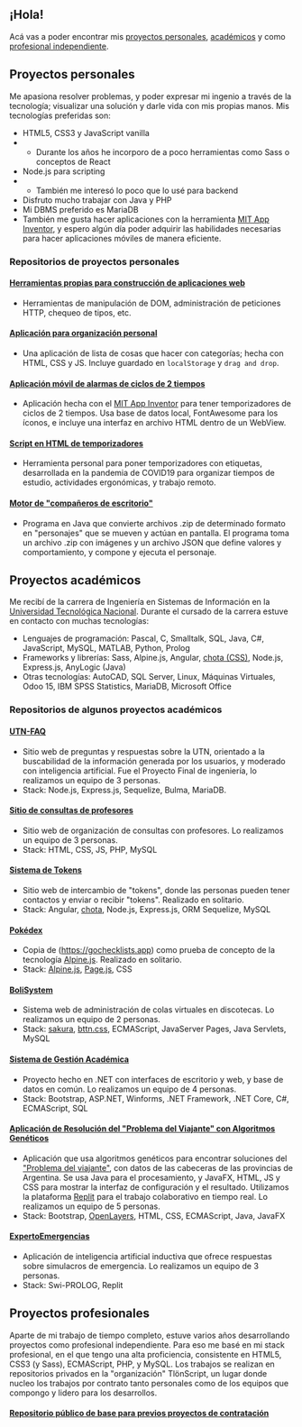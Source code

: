 ## ¡Hola!

Acá vas a poder encontrar mis [proyectos personales](Proyectos-personales), [académicos](Proyectos-academicos) y como [profesional independiente](Profesional-independiente).

## Proyectos personales
Me apasiona resolver problemas, y poder expresar mi ingenio a través de la tecnología; visualizar una solución y darle vida con mis propias manos. Mis tecnologías preferidas son:
- HTML5, CSS3 y JavaScript vanilla
- - Durante los años he incorporo de a poco herramientas como Sass o conceptos de React
- Node.js para scripting
- - También me interesó lo poco que lo usé para backend
- Disfruto mucho trabajar con Java y PHP
- Mi DBMS preferido es MariaDB
- También me gusta hacer aplicaciones con la herramienta [MIT App Inventor](https://appinventor.mit.edu/), y espero algún día poder adquirir las habilidades necesarias para hacer aplicaciones móviles de manera eficiente.
### Repositorios de proyectos personales
#### [Herramientas propias para construcción de aplicaciones web](https://github.com/c3r38r170/c3tools)
- Herramientas de manipulación de DOM, administración de peticiones HTTP, chequeo de tipos, etc.
#### [Aplicación para organización personal](https://github.com/c3r38r170/quehaceres-categorizados)
- Una aplicación de lista de cosas que hacer con categorías; hecha con HTML, CSS y JS. Incluye guardado en `localStorage` y `drag and drop`.
#### [Aplicación móvil de alarmas de ciclos de 2 tiempos](https://github.com/c3r38r170/Intervalador)
- Aplicación hecha con el [MIT App Inventor](https://appinventor.mit.edu/) para tener temporizadores de ciclos de 2 tiempos. Usa base de datos local, FontAwesome para los íconos, e incluye una interfaz en archivo HTML dentro de un WebView.
#### [Script en HTML de temporizadores](https://github.com/c3r38r170/multi-temporizador)
- Herramienta personal para poner temporizadores con etiquetas, desarrollada en la pandemia de COVID19 para organizar tiempos de estudio, actividades ergonómicas, y trabajo remoto.
#### [Motor de "compañeros de escritorio"](https://github.com/c3r38r170/JJittai)
- Programa en Java que convierte archivos .zip de determinado formato en "personajes" que se mueven y actúan en pantalla. El programa toma un archivo .zip con imágenes y un archivo JSON que define valores y comportamiento, y compone y ejecuta el personaje.

## Proyectos académicos
Me recibí de la carrera de Ingeniería en Sistemas de Información en la [Universidad Tecnológica Nacional](https://www.frro.utn.edu.ar/). Durante el cursado de la carrera estuve en contacto con muchas tecnologías:
- Lenguajes de programación: Pascal, C, Smalltalk, SQL, Java, C#, JavaScript, MySQL, MATLAB, Python, Prolog
- Frameworks y librerías: Sass, Alpine.js, Angular, [chota (CSS)](https://jenil.github.io/chota/), Node.js, Express.js, AnyLogic (Java)
- Otras tecnologías: AutoCAD, SQL Server, Linux, Máquinas Virtuales, Odoo 15, IBM SPSS Statistics, MariaDB, Microsoft Office
### Repositorios de algunos proyectos académicos
#### [UTN-FAQ](https://github.com/c3r38r170/FAQ-UTN)
- Sitio web de preguntas y respuestas sobre la UTN, orientado a la buscabilidad de la información generada por los usuarios, y moderado con inteligencia artificial. Fue el Proyecto Final de ingeniería, lo realizamos un equipo de 3 personas.
- Stack: Node.js, Express.js, Sequelize, Bulma, MariaDB.
#### [Sitio de consultas de profesores](https://github.com/c3r38r170/UTN-2022-Entornos-Gr-ficos-Grupo-1)
- Sitio web de organización de consultas con profesores. Lo realizamos un equipo de 3 personas.
- Stack: HTML, CSS, JS, PHP, MySQL
#### [Sistema de Tokens](https://github.com/c3r38r170/tp-fullstack)
- Sitio web de intercambio de "tokens", donde las personas pueden tener contactos y enviar o recibir "tokens". Realizado en solitario.
- Stack: Angular, [chota](https://jenil.github.io/chota/), Node.js, Express.js, ORM Sequelize, MySQL
#### [Pokédex](https://github.com/c3r38r170/TTADS-PoC)
- Copia de (https://gochecklists.app) como prueba de concepto de la tecnología [Alpine.js](https://alpinejs.dev). Realizado en solitario.
- Stack: [Alpine.js](https://alpinejs.dev), [Page.js](https://visionmedia.github.io/page.js/), CSS
#### [BoliSystem](https://github.com/c3r38r170/UTN-2021-Java-TP)
- Sistema web de administración de colas virtuales en discotecas. Lo realizamos un equipo de 2 personas.
- Stack: [sakura](https://oxal.org/projects/sakura/), [bttn.css](https://bttn.surge.sh/), ECMAScript, JavaServer Pages, Java Servlets, MySQL
#### [Sistema de Gestión Académica](https://github.com/c3r38r170/Net2021-GN03/blob/master/Informe%20TP%20c%23.pdf)
- Proyecto hecho en .NET con interfaces de escritorio y web, y base de datos en común. Lo realizamos un equipo de 4 personas.
- Stack: Bootstrap, ASP.NET, Winforms, .NET Framework, .NET Core, C#, ECMAScript, SQL
#### [Aplicación de Resolución del "Problema del Viajante" con Algoritmos Genéticos](https://github.com/c3r38r170/AG-2021-TP3)
- Aplicación que usa algoritmos genéticos para encontrar soluciones del ["Problema del viajante"](https://es.wikipedia.org/wiki/Problema_del_viajante), con datos de las cabeceras de las provincias de Argentina. Se usa Java para el procesamiento, y JavaFX, HTML, JS y CSS para mostrar la interfaz de configuración y el resultado. Utilizamos la plataforma [Replit](https://replit.com/) para el trabajo colaborativo en tiempo real. Lo realizamos un equipo de 5 personas.
- Stack: Bootstrap, [OpenLayers](https://openlayers.org/), HTML, CSS, ECMAScript, Java, JavaFX
#### [ExpertoEmergencias](https://replit.com/@c3r38r170/ExpertoEmergencias)
- Aplicación de inteligencia artificial inductiva que ofrece respuestas sobre simulacros de emergencia. Lo realizamos un equipo de 3 personas.
- Stack: Swi-PROLOG, Replit

## Proyectos profesionales
Aparte de mi trabajo de tiempo completo, estuve varios años desarrollando proyectos como profesional independiente. Para eso me basé en mi stack profesional, en el que tengo una alta proficiencia, consistente en HTML5, CSS3 (y Sass), ECMAScript, PHP, y MySQL. Los trabajos se realizan en repositorios privados en la "organización" TlönScript, un lugar donde nucleo los trabajos por contrato tanto personales como de los equipos que compongo y lidero para los desarrollos.
#### [Repositorio público de base para previos proyectos de contratación](https://github.com/c3r38r170/tokens)

